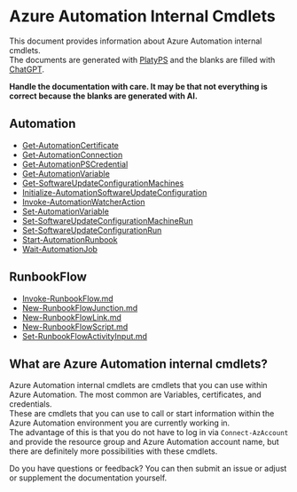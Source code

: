 # Azure Automation Internal Cmdlets

This document provides information about Azure Automation internal cmdlets.  
The documents are generated with [PlatyPS](https://github.com/PowerShell/platyPS) and the blanks are filled with [ChatGPT](https://chat.openai.com/).  

**Handle the documentation with care. It may be that not everything is correct because the blanks are generated with AI.**

## Automation

- [Get-AutomationCertificate](\docs\Automation\Get-AutomationCertificate.md)
- [Get-AutomationConnection](\docs\Automation\Get-AutomationConnection.md)
- [Get-AutomationPSCredential](\docs\Automation\Get-AutomationPSCredential.md)
- [Get-AutomationVariable](\docs\Automation\Get-AutomationVariable.md)
- [Get-SoftwareUpdateConfigurationMachines](\docs\Automation\Get-SoftwareUpdateConfigurationMachines.md)
- [Initialize-AutomationSoftwareUpdateConfiguration](\docs\Automation\Initialize-AutomationSoftwareUpdateConfiguration.md)
- [Invoke-AutomationWatcherAction](\docs\Automation\Invoke-AutomationWatcherAction.md)
- [Set-AutomationVariable](\docs\Automation\Set-AutomationVariable.md)
- [Set-SoftwareUpdateConfigurationMachineRun](.\docs\Automation\Set-SoftwareUpdateConfigurationMachineRun.md)
- [Set-SoftwareUpdateConfigurationRun](\docs\Automation\Set-SoftwareUpdateConfigurationRun.md)
- [Start-AutomationRunbook](\docs\Automation\Start-AutomationRunbook.md)
- [Wait-AutomationJob](\docs\Automation\Wait-AutomationJob.md)

## RunbookFlow

- [Invoke-RunbookFlow.md](\docs\RunbookFlow\Invoke-RunbookFlow.md)
- [New-RunbookFlowJunction.md](\docs\RunbookFlow\New-RunbookFlowJunction.md)
- [New-RunbookFlowLink.md](\docs\RunbookFlow\New-RunbookFlowLink.md)
- [New-RunbookFlowScript.md](\docs\RunbookFlow\New-RunbookFlowScript.md)
- [Set-RunbookFlowActivityInput.md](\docs\RunbookFlow\Set-RunbookFlowActivityInput.md)

## What are Azure Automation internal cmdlets?

Azure Automation internal cmdlets are cmdlets that you can use within Azure Automation. The most common are Variables, certificates, and credentials.  
These are cmdlets that you can use to call or start information within the Azure Automation environment you are currently working in.  
The advantage of this is that you do not have to log in via `Connect-AzAccount` and provide the resource group and Azure Automation account name, but there are definitely more possibilities with these cmdlets.  

Do you have questions or feedback? You can then submit an issue or adjust or supplement the documentation yourself.
